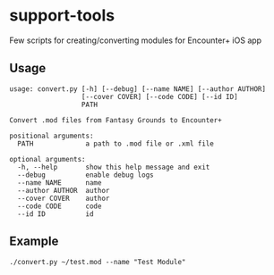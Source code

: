 # support-tools

Few scripts for creating/converting modules for Encounter+ iOS app

## Usage

```
usage: convert.py [-h] [--debug] [--name NAME] [--author AUTHOR]
                  [--cover COVER] [--code CODE] [--id ID]
                  PATH

Convert .mod files from Fantasy Grounds to Encounter+

positional arguments:
  PATH             a path to .mod file or .xml file

optional arguments:
  -h, --help       show this help message and exit
  --debug          enable debug logs
  --name NAME      name
  --author AUTHOR  author
  --cover COVER    author
  --code CODE      code
  --id ID          id
  ```

## Example

```
./convert.py ~/test.mod --name "Test Module"
```

